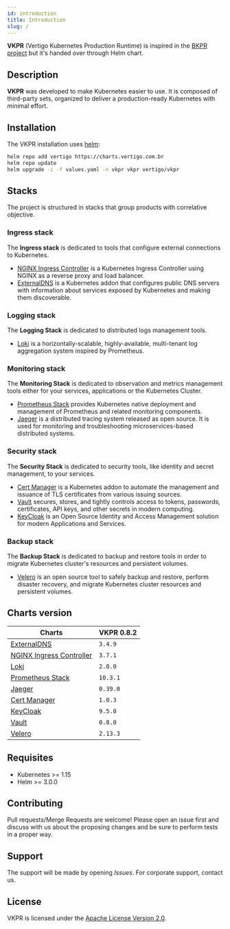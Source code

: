 ```yaml
---
id: introduction
title: Introduction
slug: /
---
```


**VKPR** (Vertigo Kubernetes Production Runtime) is inspired in the [BKPR project](https://github.com/bitnami/kube-prod-runtime) but it's handed over through Helm chart.

## Description

**VKPR** was developed to make Kubernetes easier to use. It is composed of third-party sets, organized to deliver a production-ready Kubernetes with minimal effort.

## Installation

The VKPR installation uses [helm](https://helm.sh/):

```sh
helm repo add vertigo https://charts.vertigo.com.br
helm repo update
helm upgrade -i -f values.yaml -n vkpr vkpr vertigo/vkpr
```

## Stacks

The project is structured in stacks that group products with correlative objective.

### Ingress stack
  
The **Ingress stack** is dedicated to tools that configure external connections to Kubernetes.

- [NGINX Ingress Controller](/docs/stacks#nginx-ingress-controller) is a Kubernetes Ingress Controller using NGINX as a reverse proxy and load balancer.
- [ExternalDNS](/docs/stacks#externaldns) is a Kubernetes addon that configures public DNS servers with information about services exposed by Kubernetes and making them discoverable.

### Logging stack

The **Logging Stack** is dedicated to distributed logs management tools.

- [Loki](/docs/stacks#loki) is a horizontally-scalable, highly-available, multi-tenant log aggregation system inspired by Prometheus.

### Monitoring stack

The **Monitoring Stack** is dedicated to observation and metrics management tools either for your services, applications or the Kubernetes Cluster.

- [Prometheus Stack](/docs/stacks#prometheus-operator) provides Kubernetes native deployment and management of Prometheus and related monitoring components.
- [Jaeger](/docs/stacks#jaeger) is a distributed tracing system released as open source. It is used for monitoring and troubleshooting microservices-based distributed systems.

### Security stack

The **Security Stack** is dedicated to security tools, like identity and secret management, to your services.

- [Cert Manager](/docs/stacks#cert-manager) is a Kubernetes addon to automate the management and issuance of TLS certificates from various issuing sources.
- [Vault](/docs/stacks#vault) secures, stores, and tightly controls access to tokens, passwords, certificates, API keys, and other secrets in modern computing. 
- [KeyCloak](/docs/stacks#keycloak) is an Open Source Identity and Access Management solution for modern Applications and Services.

### Backup stack

The **Backup Stack** is dedicated to backup and restore tools in order to migrate Kubernetes cluster's resources and persistent volumes.

- [Velero](/docs/stacks#velero) is an open source tool to safely backup and restore, perform disaster recovery, and migrate Kubernetes cluster resources and persistent volumes.

## Charts version

|                              Charts                               | VKPR 0.8.2 |
|-------------------------------------------------------------------|------------|
| [ExternalDNS](/docs/stacks#externaldns)                           |  `3.4.9`   |
| [NGINX Ingress Controller](/docs/stacks#nginx-ingress-controller) |  `3.7.1`   |
| [Loki](/docs/stacks#loki)                                         |  `2.0.0`   |
| [Prometheus Stack](/docs/stacks#prometheus-stack)                 |  `10.3.1`  |
| [Jaeger](/docs/stacks#jaeger)                                     |  `0.39.0`  |
| [Cert Manager](/docs/stacks#cert-manager)                         |  `1.0.3`   |
| [KeyCloak](/docs/stacks#keycloak)                                 |  `9.5.0`   |
| [Vault](/docs/stacks#vault)                                       |  `0.8.0`   |
| [Velero](/docs/stacks#velero)                                     |  `2.13.3`  |

## Requisites

- Kubernetes >= 1.15
- Helm >= 3.0.0

## Contributing

Pull requests/Merge Requests are welcome! Please open an issue first and discuss with us about the proposing changes and be sure to perform tests in a proper way.

## Support

The support will be made by opening *Issues*. 
For corporate support, contact us.

## License

VKPR is licensed under the [Apache License Version 2.0](https://github.com/vertigobr/vkpr/blob/master/LICENSE).
